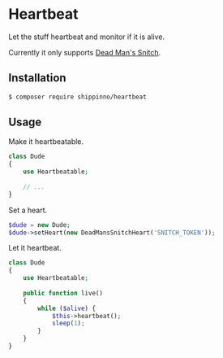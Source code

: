 # Heartbeat

Let the stuff heartbeat and monitor if it is alive.

Currently it only supports [Dead Man's Snitch](https://deadmanssnitch.com/).

## Installation

```sh
$ composer require shippinno/heartbeat
```

## Usage

Make it heartbeatable.

```php
class Dude
{
    use Heartbeatable;
   
    // ...
}
```

Set a heart.

```php
$dude = new Dude;
$dude->setHeart(new DeadMansSnitchHeart('SNITCH_TOKEN'));
```

Let it heartbeat.

```php
class Dude
{
    use Heartbeatable;
   
    public function live()
    {
        while ($alive) {
            $this->heartbeat();
            sleep(1);
        }
    }
}
```